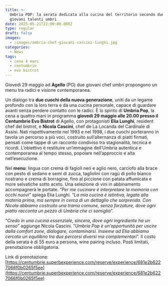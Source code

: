 ```yaml
---
title: >-
  Umbria POP: la serata dedicata alla cucina del territorio secondo due dei più
  giovani talenti umbri
date: 2025-05-21T22:00:00.000Z
type: regular
draft: false
images:
  - /images/umbria-chef-giovani-cascini-lunghi.jpg
categories:
  - News
tags:
  - cena 4 mani
  - centumbrie
  - evo bistrot
---
```


Giovedì 29 maggio ad **Agello** (PG) due giovani chef umbri propongono un menu tra radici e visione contemporanea.

Un dialogo tra **due cuochi della nuova generazione**, uniti da un legame profondo con la loro terra e da una cucina personale, capace di guardare avanti senza perdere contatto con le radici. È lo spirito di **Umbria Pop**, la cena a quattro mani in programma **giovedì 29 maggio alle 20.00 presso il Centumbrie Evo Bistrot** di Agello, con protagonisti **Elia Lunghi**, resident chef del bistrot, e **Nicola Cascini**, chef de La Locanda del Cardinale di Assisi. Nati rispettivamente nel 1993 e nel 1998, i due cuochi porteranno in tavola un percorso a più voci, costruito sull’alternanza di piatti firmati, pensati come tappe di un racconto condiviso tra stagionalità, tecnica e ricordi. L’obiettivo è restituire un’immagine dell’Umbria autentica e contemporanea al tempo stesso, popolare nell’approccio e alta nell’esecuzione.

Nel **menu**: lingua con crema di fagioli neri e aglio nero, carciofo alla brace con pesto di sedano e semi di zucca, tagliolini con ragù di pollo bianco nostrano e crema di borragine, fino al piccione con patata affumicata e more selvatiche sotto aceto. Una selezione di vini in abbinamento accompagnerà le portate. “*Per me cucinare è interpretare la memoria con occhi nuovi*” spiega Elia Lunghi. “*La mia cucina è istintiva, legata alla materia prima, ma sempre in cerca di un dettaglio che sorprenda. Con Nicola abbiamo costruito una trama comune, senza forzature, dove ogni piatto racconta un pezzo di Umbria che ci somiglia*”.

“*Credo in una cucina essenziale, sincera, dove ogni ingrediente ha un senso*” aggiunge Nicola Cascini. “*Umbria Pop è un’opportunità per uscire dalla comfort zone, dialogare, contaminarsi. Insieme ad Elia abbiamo cercato un equilibrio tra due percorsi diversi ma complementari*”. Il costo della serata è di 55 euro a persona, wine pairing incluso. Posti limitati, prenotazione obbligatoria.

Link di prenotazione: [https://centumbrie.superbexperience.com/reserve/experience/681e2b6227066f0b0265f5ee](https://centumbrie.superbexperience.com/reserve/experience/681e2b6227066f0b0265f5ee)
